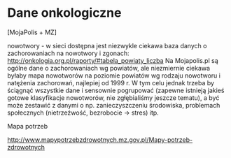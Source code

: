 Dane onkologiczne
=================

[MojaPolis + MZ]

nowotwory - w sieci dostępna jest niezwykle ciekawa baza danych o zachorowaniach na nowotwory i zgonach: 
http://onkologia.org.pl/raporty/#tabela_powiaty_liczba
Na Mojapolis.pl są ogólne dane o zachorowaniach wg powiatów, ale niezmiernie ciekawa byłaby mapa nowotworów na poziomie powiatów wg rodzaju nowotworu i natężenia zachorowań, najlepiej od 1999 r. W tym celu jednak trzeba by ściągnąć wszystkie dane i sensownie pogrupować (zapewne istnieją jakieś gotowe klasyfikacje nowotworów, nie zgłębialiśmy jeszcze tematu), a być może zestawić z danymi o np. zanieczyszczeniu środowiska, problemach społecznych (nietrzeźwość, bezrobocie -> stres) itp.

Mapa potrzeb

http://www.mapypotrzebzdrowotnych.mz.gov.pl/Mapy-potrzeb-zdrowotnych



